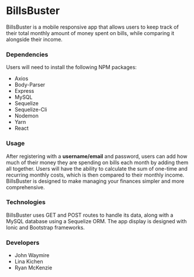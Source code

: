# BillsBuster

BillsBuster is a mobile responsive app that allows users to keep track of their total monthly amount of money spent on bills, while comparing it alongside their income.

### Dependencies

Users will need to install the following NPM packages:

* Axios
* Body-Parser
* Express
* MySQL
* Sequelize
* Sequelize-Cli
* Nodemon
* Yarn
* React

### Usage

After registering with a **username/email** and password, users can add how much of their money they are spending on bills each month by adding them all together. Users will have the ability to calculate the sum of one-time and recurring monthly costs, which is then compared to their monthly income. BillsBuster is designed to make managing your finances simpler and more comprehensive.

### Technologies

BillsBuster uses GET and POST routes to handle its data, along with a MySQL database using a Sequelize ORM. The app display is designed with Ionic and Bootstrap frameworks.

### Developers

* John Waymire
* Lina Kichen
* Ryan McKenzie
